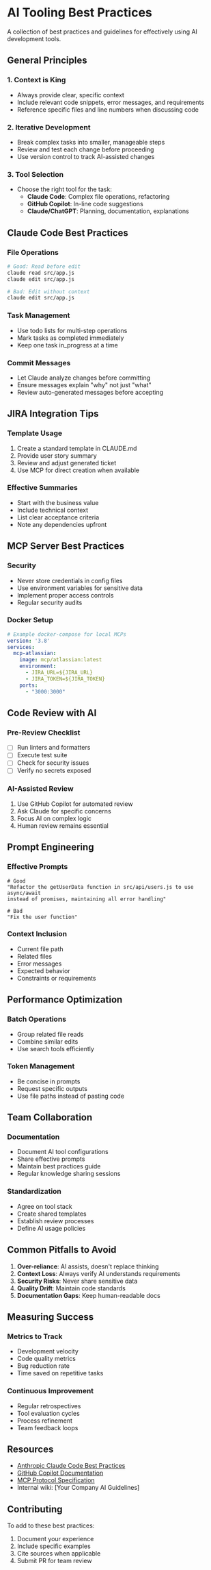 # AI Tooling Best Practices

A collection of best practices and guidelines for effectively using AI development tools.

## General Principles

### 1. Context is King
- Always provide clear, specific context
- Include relevant code snippets, error messages, and requirements
- Reference specific files and line numbers when discussing code

### 2. Iterative Development
- Break complex tasks into smaller, manageable steps
- Review and test each change before proceeding
- Use version control to track AI-assisted changes

### 3. Tool Selection
- Choose the right tool for the task:
  - **Claude Code**: Complex file operations, refactoring
  - **GitHub Copilot**: In-line code suggestions
  - **Claude/ChatGPT**: Planning, documentation, explanations

## Claude Code Best Practices

### File Operations
```bash
# Good: Read before edit
claude read src/app.js
claude edit src/app.js

# Bad: Edit without context
claude edit src/app.js
```

### Task Management
- Use todo lists for multi-step operations
- Mark tasks as completed immediately
- Keep one task in_progress at a time

### Commit Messages
- Let Claude analyze changes before committing
- Ensure messages explain "why" not just "what"
- Review auto-generated messages before accepting

## JIRA Integration Tips

### Template Usage
1. Create a standard template in CLAUDE.md
2. Provide user story summary
3. Review and adjust generated ticket
4. Use MCP for direct creation when available

### Effective Summaries
- Start with the business value
- Include technical context
- List clear acceptance criteria
- Note any dependencies upfront

## MCP Server Best Practices

### Security
- Never store credentials in config files
- Use environment variables for sensitive data
- Implement proper access controls
- Regular security audits

### Docker Setup
```yaml
# Example docker-compose for local MCPs
version: '3.8'
services:
  mcp-atlassian:
    image: mcp/atlassian:latest
    environment:
      - JIRA_URL=${JIRA_URL}
      - JIRA_TOKEN=${JIRA_TOKEN}
    ports:
      - "3000:3000"
```

## Code Review with AI

### Pre-Review Checklist
- [ ] Run linters and formatters
- [ ] Execute test suite
- [ ] Check for security issues
- [ ] Verify no secrets exposed

### AI-Assisted Review
1. Use GitHub Copilot for automated review
2. Ask Claude for specific concerns
3. Focus AI on complex logic
4. Human review remains essential

## Prompt Engineering

### Effective Prompts
```
# Good
"Refactor the getUserData function in src/api/users.js to use async/await 
instead of promises, maintaining all error handling"

# Bad
"Fix the user function"
```

### Context Inclusion
- Current file path
- Related files
- Error messages
- Expected behavior
- Constraints or requirements

## Performance Optimization

### Batch Operations
- Group related file reads
- Combine similar edits
- Use search tools efficiently

### Token Management
- Be concise in prompts
- Request specific outputs
- Use file paths instead of pasting code

## Team Collaboration

### Documentation
- Document AI tool configurations
- Share effective prompts
- Maintain best practices guide
- Regular knowledge sharing sessions

### Standardization
- Agree on tool stack
- Create shared templates
- Establish review processes
- Define AI usage policies

## Common Pitfalls to Avoid

1. **Over-reliance**: AI assists, doesn't replace thinking
2. **Context Loss**: Always verify AI understands requirements
3. **Security Risks**: Never share sensitive data
4. **Quality Drift**: Maintain code standards
5. **Documentation Gaps**: Keep human-readable docs

## Measuring Success

### Metrics to Track
- Development velocity
- Code quality metrics
- Bug reduction rate
- Time saved on repetitive tasks

### Continuous Improvement
- Regular retrospectives
- Tool evaluation cycles
- Process refinement
- Team feedback loops

## Resources

- [Anthropic Claude Code Best Practices](https://www.anthropic.com/engineering/claude-code-best-practices)
- [GitHub Copilot Documentation](https://docs.github.com/en/copilot)
- [MCP Protocol Specification](https://modelcontextprotocol.io)
- Internal wiki: [Your Company AI Guidelines]

## Contributing

To add to these best practices:
1. Document your experience
2. Include specific examples
3. Cite sources when applicable
4. Submit PR for team review